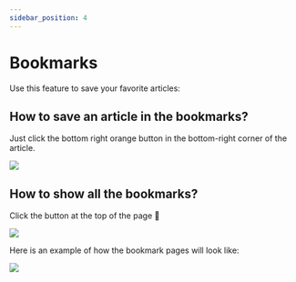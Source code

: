 ```yaml
---
sidebar_position: 4
---
```


# Bookmarks

Use this feature to save your favorite articles:

## How to save an article in the bookmarks?

Just click the bottom right orange button in the bottom-right corner of the article.

![](https://daily-now-res.cloudinary.com/image/upload/v1636623283/docs/bookmark1.svg)

## How to show all the bookmarks?

Click the button at the top of the page 🔖

![](https://daily-now-res.cloudinary.com/image/upload/v1636412599/docs/bookmark2.svg)

Here is an example of how the bookmark pages will look like:

![](https://daily-now-res.cloudinary.com/image/upload/v1636412599/docs/bookmark3.svg)
